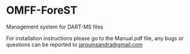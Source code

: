 # OMFF-ForeST
Management system for DART-MS files

For installation instructions please go to the Manual.pdf file, any bugs or questions can be reported to jarquinsandra@gmail.com

